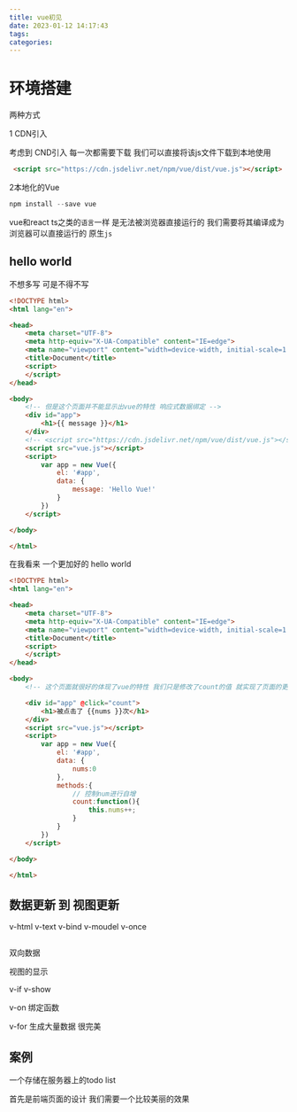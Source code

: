 ```yaml
---
title: vue初见
date: 2023-01-12 14:17:43
tags:
categories:
---
```


# 环境搭建

两种方式

1 CDN引入

考虑到 CND引入 每一次都需要下载 我们可以直接将该js文件下载到本地使用

```html
 <script src="https://cdn.jsdelivr.net/npm/vue/dist/vue.js"></script>
```

2本地化的Vue

```js
npm install --save vue
```

vue和react ts之类的`语言`一样 是无法被浏览器直接运行的 我们需要将其编译成为浏览器可以直接运行的 原生`js`

## hello world

不想多写 可是不得不写

```html
<!DOCTYPE html>
<html lang="en">

<head>
    <meta charset="UTF-8">
    <meta http-equiv="X-UA-Compatible" content="IE=edge">
    <meta name="viewport" content="width=device-width, initial-scale=1.0">
    <title>Document</title>
    <script>
    </script>
</head>

<body>
    <!-- 但是这个页面并不能显示出vue的特性 响应式数据绑定 -->
    <div id="app">
        <h1>{{ message }}</h1>
    </div>
    <!-- <script src="https://cdn.jsdelivr.net/npm/vue/dist/vue.js"></script> -->
    <script src="vue.js"></script>
    <script>
        var app = new Vue({
            el: '#app',
            data: {
                message: 'Hello Vue!'
            }
        })
    </script>

</body>

</html>
```

在我看来 一个更加好的 hello world

```html
<!DOCTYPE html>
<html lang="en">

<head>
    <meta charset="UTF-8">
    <meta http-equiv="X-UA-Compatible" content="IE=edge">
    <meta name="viewport" content="width=device-width, initial-scale=1.0">
    <title>Document</title>
    <script>
    </script>
</head>

<body>
    <!-- 这个页面就很好的体现了vue的特性 我们只是修改了count的值 就实现了页面的更新 在之前 我们需要手动的去更新页面 -->

    <div id="app" @click="count">
        <h1>被点击了 {{nums }}次</h1>
    </div>
    <script src="vue.js"></script>
    <script>
        var app = new Vue({
            el: '#app',
            data: {
                nums:0
            },
            methods:{
                // 控制num进行自增
                count:function(){
                    this.nums++;
                }
            }
        })
    </script>

</body>

</html>
```

## 数据更新 到 视图更新

v-html v-text v-bind  v-moudel v-once

```html
```

 双向数据



视图的显示

v-if v-show



v-on 绑定函数

 

v-for 生成大量数据 很完美





## 案例

一个存储在服务器上的todo list

首先是前端页面的设计 我们需要一个比较美丽的效果

